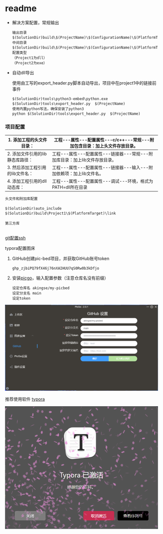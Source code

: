 # readme

- 解决方案配置，常规输出

  ```shell
  输出目录
  $(SolutionDir)build\$(ProjectName)\$(ConfigurationName)\$(PlatformTarget)\link
  中间目录
  $(SolutionDir)build\$(ProjectName)\$(ConfigurationName)\$(PlatformTarget)\compile
  配置类型
  （Project1为dll）
  （Project2为exe）
  ```

  



- 自动dll导出

  使用由工写的export_header.py脚本自动导出，项目中在project1中的链接前事件

  ```shell
  $(SolutionDir)tools\python3-embed\python.exe $(SolutionDir)tools\export_header.py  $(ProjectName)
  使用内置python写法，确保安装了python3
  python $(SolutionDir)tools\export_header.py  $(ProjectName)
  ```

### 项目配置

| 1. 添加工程的头文件目录：        | 工程---属性---配置属性---c/c++---常规---附加包含目录：加上头文件存放目录。 |
| -------------------------------- | ------------------------------------------------------------ |
| 2. 添加文件引用的lib静态库路径： | 工程---属性---配置属性---链接器---常规---附加库目录：加上lib文件存放目录。 |
| 3. 然后添加工程引用的lib文件名： | 工程---属性---配置属性---链接器---输入---附加依赖项：加上lib文件名。 |
| 4. 添加工程引用的dll动态库：     | 工程---属性---配置属性---调试---环境，格式为 PATH=dll所在目录 |

  

```
头文件和附加库配置

$(SolutionDir)auto_include
$(SolutionDir)build\Project1\$(PlatformTarget)\link

第三方库


```



[git配置ssh](https://blog.csdn.net/ly1358152944/article/details/127549295)



typora配置图床

1. GitHub创建pic-bed项目，并获取GitHub账号token

   ```
   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
   ```

   

1. 安装[picgo](https://github.com/Molunerfinn/PicGo/releases/)，输入配置参数（注意仓库名没有前缀）

   ```
   设定仓库名 akingse/my-picbed
   设定分支名 main
   设定token 
   ```


![image-20230323212025683.png](https://github.com/akingse/my-picbed/blob/main/image-20230323212025683.png?raw=true)







推荐使用软件 [typora](https://typoraio.cn/)

![image-20230326010014578](https://raw.githubusercontent.com/akingse/my-picbed/main/img/image-20230326010014578.png)
